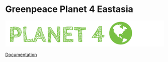 # Greenpeace Planet 4 Eastasia

![Planet4](./planet4.png)

[Documentation](https://support.greenpeace.org/planet4/nro-customization/deployment)
